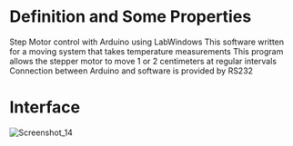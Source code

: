 # Definition and Some Properties 
Step Motor control with Arduino using LabWindows
This software written for a moving system that takes temperature measurements
This program allows the stepper motor to move 1 or 2 centimeters at regular intervals
Connection between Arduino and software is provided by RS232

# Interface
![Screenshot_14](https://user-images.githubusercontent.com/23150175/54197656-8d3fc400-44d5-11e9-947e-e3eafc5f13f0.png)
